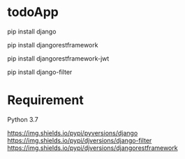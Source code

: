 # todoApp

pip install django

pip install djangorestframework

pip install djangorestframework-jwt

pip install django-filter 

# Requirement
Python 3.7

https://img.shields.io/pypi/pyversions/django
https://img.shields.io/pypi/djversions/django-filter
https://img.shields.io/pypi/djversions/djangorestframework

